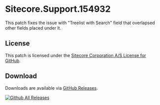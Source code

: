 # Sitecore.Support.154932
This patch fixes the issue with &quot;Treelist with Search&quot; field that overlapsed other fields placed under it.

## License  
This patch is licensed under the [Sitecore Corporation A/S License for GitHub](https://github.com/sitecoresupport/Sitecore.Support.154932/blob/master/LICENSE).  

## Download  
Downloads are available via [GitHub Releases](https://github.com/sitecoresupport/Sitecore.Support.154932/releases).  

[![Github All Releases](https://img.shields.io/github/downloads/SitecoreSupport/Sitecore.Support.154932/total.svg)](https://github.com/SitecoreSupport/Sitecore.Support.154932/releases)
